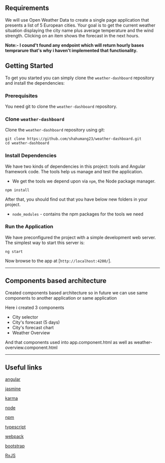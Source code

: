 ## Requirements

We will use Open Weather Data to create a single page application that presents a list
of 5 European cities. Your goal is to get the current
weather situation displaying the city name plus average temperature and the wind
strength. Clicking on an item shows the forecast in the next hours.

**Note:- I cound't found any endpoint which will return hourly bases temprarure that's why i haven't implemented that functionality.**


## Getting Started

To get you started you can simply clone the `weather-dashboard` repository and install the dependencies:

### Prerequisites

You need git to clone the `weather-dashboard` repository.

### Clone `weather-dashboard`

Clone the `weather-dashboard` repository using git:

```
git clone https://github.com/shahumang23/weather-dashboard.git
cd weather-dashboard
```

### Install Dependencies

We have two kinds of dependencies in this project: tools and Angular framework code. The tools help
us manage and test the application.

* We get the tools we depend upon via `npm`, the Node package manager.

```
npm install
```

After that, you should find out that you have
below new folders in your project.

* `node_modules` - contains the npm packages for the tools we need

### Run the Application

We have preconfigured the project with a simple development web server. The simplest way to start
this server is:

```
ng start
```

Now browse to the app at [`http://localhost:4200/`].

***

## Components based architecture

Created components based architecture so in future we can use same components to another application or same application

Here i created 3 components

- City selector
- City's forecast (5 days)
- City's forecast chart
- Weather Overview

And that components used into app.component.html as well as weather-overview.component.html

***

## Useful links
[angular](https://angular.io/)

[jasmine](https://jasmine.github.io/)

[karma](https://karma-runner.github.io/)

[node](https://nodejs.org/)

[npm](https://www.npmjs.org/)

[typescript](https://www.typescriptlang.org/)

[webpack](https://webpack.js.org/)

[bootstrap](https://getbootstrap.com/)

[RxJS](https://angular.io/guide/rx-library)

